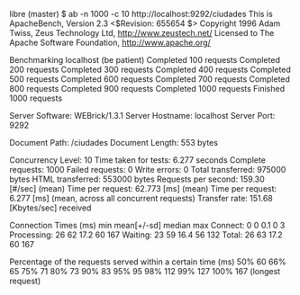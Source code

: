 libre (master) $ ab -n 1000 -c 10 http://localhost:9292/ciudades
This is ApacheBench, Version 2.3 <$Revision: 655654 $>
Copyright 1996 Adam Twiss, Zeus Technology Ltd, http://www.zeustech.net/
Licensed to The Apache Software Foundation, http://www.apache.org/

Benchmarking localhost (be patient)
Completed 100 requests
Completed 200 requests
Completed 300 requests
Completed 400 requests
Completed 500 requests
Completed 600 requests
Completed 700 requests
Completed 800 requests
Completed 900 requests
Completed 1000 requests
Finished 1000 requests


Server Software:        WEBrick/1.3.1
Server Hostname:        localhost
Server Port:            9292

Document Path:          /ciudades
Document Length:        553 bytes

Concurrency Level:      10
Time taken for tests:   6.277 seconds
Complete requests:      1000
Failed requests:        0
Write errors:           0
Total transferred:      975000 bytes
HTML transferred:       553000 bytes
Requests per second:    159.30 [#/sec] (mean)
Time per request:       62.773 [ms] (mean)
Time per request:       6.277 [ms] (mean, across all concurrent requests)
Transfer rate:          151.68 [Kbytes/sec] received

Connection Times (ms)
              min  mean[+/-sd] median   max
Connect:        0    0   0.1      0       3
Processing:    26   62  17.2     60     167
Waiting:       23   59  16.4     56     132
Total:         26   63  17.2     60     167

Percentage of the requests served within a certain time (ms)
  50%     60
  66%     65
  75%     71
  80%     73
  90%     83
  95%     95
  98%    112
  99%    127
 100%    167 (longest request)
